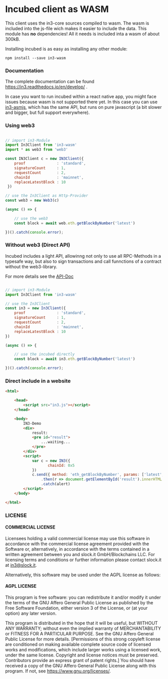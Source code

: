 # Incubed client as WASM

This client uses the in3-core sources compiled to wasm. The wasm is included into the js-file wich makes it easier to include the data.
This module has **no** dependencies! All it needs is included inta a wasm of about 300kB.

Installing incubed is as easy as installing any other module:

```
npm install --save in3-wasm
```

### Documentation

The complete documentation can be found https://in3.readthedocs.io/en/develop/ .

In case you want to run incubed within a react native app, you might face issues because wasm is not supported there yet. In this case you can use [in3-asmjs](https://www.npmjs.com/package/in3-asmjs), which has the same API, but runs on pure javascript (a bit slower and bigger, but full support everywhere).


### Using web3

```js

// import in3-Module
import In3Client from 'in3-wasm'
import * as web3 from 'web3'

const IN3Client c = new IN3Client({
    proof              : 'standard',
    signatureCount     : 1,
    requestCount       : 2,
    chainId            : 'mainnet',
    replaceLatestBlock : 10
 })

// use the In3Client as Http-Provider
const web3 = new Web3(c)

(async () => {

    // use the web3
    const block = await web.eth.getBlockByNumber('latest')

})().catch(console.error);

```

### Without web3 (Direct API)


Incubed includes a light API, allowinng not only to use all RPC-Methods in a typesafe way, but also to sign transactions and call funnctions of a contract without the web3-library.

For more details see the [API-Doc](https://github.com/slockit/in3/blob/master/docs/api.md#type-api)

```js

// import in3-Module
import In3Client from 'in3-wasm'

// use the In3Client
const in3 = new In3Client({
    proof              : 'standard',
    signatureCount     : 1,
    requestCount       : 2,
    chainId            : 'mainnet',
    replaceLatestBlock : 10
})

(async () => {

    // use the incubed directly
    const block = await in3.eth.getBlockByNumber('latest')

})().catch(console.error);

```

### Direct include in a website

```html
<html>

    <head>
        <script src="in3.js"></script>
    </head>

    <body>
        IN3-Demo
        <div>
            result:
            <pre id="result">
                ...waiting...
            </pre>
        </div>
        <script>
            var c = new IN3({ 
                   chainId: 0x5 
            })
            c.send({ method: 'eth_getBlockByNumber', params: ['latest', false] })
                .then(r => document.getElementById('result').innerHTML = JSON.stringify(r, null, 2))
                .catch(alert)
        </script>
    </body>

</html>
```


### LICENSE

#### COMMERCIAL LICENSE 

Licensees holding a valid commercial license may use this software in accordance 
with the commercial license agreement provided with the Software or, alternatively, 
in accordance with the terms contained in a written agreement between you and 
slock.it GmbH/Blockchains LLC. For licensing terms and conditions or further 
information please contact slock.it at in3@slock.it.
	
Alternatively, this software may be used under the AGPL license as follows:
   
#### AGPL LICENSE 

This program is free software: you can redistribute it and/or modify it under the 
terms of the GNU Affero General Public License as published by the Free Software 
Foundation, either version 3 of the License, or (at your option) any later version.
 
This program is distributed in the hope that it will be useful, but WITHOUT ANY 
WARRANTY; without even the implied warranty of MERCHANTABILITY or FITNESS FOR A 
PARTICULAR PURPOSE. See the GNU Affero General Public License for more details.
[Permissions of this strong copyleft license are conditioned on making available 
complete source code of licensed works and modifications, which include larger 
works using a licensed work, under the same license. Copyright and license notices 
must be preserved. Contributors provide an express grant of patent rights.]
You should have received a copy of the GNU Affero General Public License along 
with this program. If not, see <https://www.gnu.org/licenses/>.